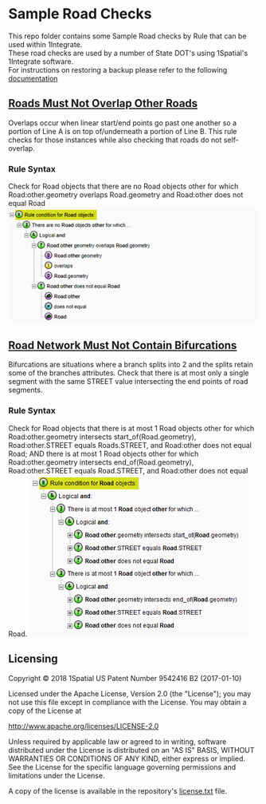 # Sample Road Checks
This repo folder contains some Sample Road checks by Rule that can be used within 1Integrate.  
These road checks are used by a number of State DOT's using 1Spatial's 1Integrate software.  
For instructions on restoring a backup please refer to the following [documentation](https://1spatial.com/documentation/1integrate/v2_3/Topics/Backup_Restore.htm?Highlight=Restore%20Backup%20Rules)

## [Roads Must Not Overlap Other Roads](RoadsDoNotOverlapOtherRoads.xml)
Overlaps occur when linear start/end points go past one another so a portion of Line A is on top of/underneath a portion of Line B.  This rule checks for those instances while also checking that roads do not self-overlap.
### Rule Syntax
Check for Road objects that there are no Road objects other for which Road:other.geometry overlaps Road.geometry and Road:other does not equal Road
![Alt text](img/RoadsDoNotOverlap_Rule.png?raw=true "Overlaping Roads Rule Screenshot")

## [Road Network Must Not Contain Bifurcations](RoadNetworkMustNotContainBifurcations.xml)
Bifurcations are situations where a branch splits into 2 and the splits retain some of the branches attributes.  Check that there is at most only a single segment with the same STREET value intersecting the end points of road segments.
### Rule Syntax
Check for Road objects that there is at most 1 Road objects other for which Road:other.geometry intersects start_of(Road.geometry), Road:other.STREET equals Roads.STREET, and Road:other does not equal Road; AND there is at most 1 Road objects other for which Road:other.geometry intersects end_of(Road.geometry), Road:other.STREET equals Road.STREET, and Road:other does not equal Road.
![Alt text](img/RoadNetworkMustNotContainBifurcations_Rule.PNG?raw=true "Bifurcations Rule Screenshot")

## Licensing
Copyright © 2018 1Spatial US Patent Number 9542416 B2 (2017-01-10)

Licensed under the Apache License, Version 2.0 (the "License");
you may not use this file except in compliance with the License.
You may obtain a copy of the License at

   http://www.apache.org/licenses/LICENSE-2.0

Unless required by applicable law or agreed to in writing, software
distributed under the License is distributed on an "AS IS" BASIS,
WITHOUT WARRANTIES OR CONDITIONS OF ANY KIND, either express or implied.
See the License for the specific language governing permissions and
limitations under the License.

A copy of the license is available in the repository's [license.txt](LICENSE) file.